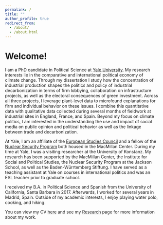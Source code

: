 ```yaml
---
permalink: /
title: ""
author_profile: true
redirect_from: 
  - /about/
  - /about.html
---
```

# Welcome!

I am a PhD candidate in Political Science at [Yale University](https://politicalscience.yale.edu/). My research interests lie in the comparative and international political economy of climate change. Through my dissertation I study how the concentration of industrial production shapes the politics and policy of industrial decarbonization in terms of firm lobbying, collaboration on infrastructure projects, as well as the electoral consequences of green investment. Across all three projects, I leverage plant-level data to microfound explanations for firm and individual behavior on these issues. I combine this quantitative data with qualitative data collected during several months of fieldwork at industrial sites in England, France, and Spain. Beyond my focus on climate politics, I am interested in the understanding the use and impact of social media on public opinion and political behavior as well as the linkage between trade and decarbonization. 

At Yale, I am an affiliate of the [European Studies Council](https://macmillan.yale.edu/europe) and a fellow of the [Nuclear Security Program](https://macmillan.yale.edu/nuclear-security/) both housed in the MacMillan Center. During my time at Yale, I was a visiting researcher at the University of Konstanz. My research has been supported by the MacMillan Center, the Institute for Social and Political Studies, the Nuclear Security Program at the Jackson School, as well as the Baden-Würrtemberg Stiftung. I have served as a teaching assistant at Yale on courses in international politics and was an ESL teacher prior to graduate school. 

I received my B.A. in Political Science and Spanish from the University of California, Santa Barbara in 2017. Afterwards, I worked for several years in Madrid, Spain. Outside of my academic interests, I enjoy playing water polo, cooking, and hiking.

You can view my CV [here](/files/pike_cv1.25.pdf) and see my [Research](/publications/) page for more information about my work. 
